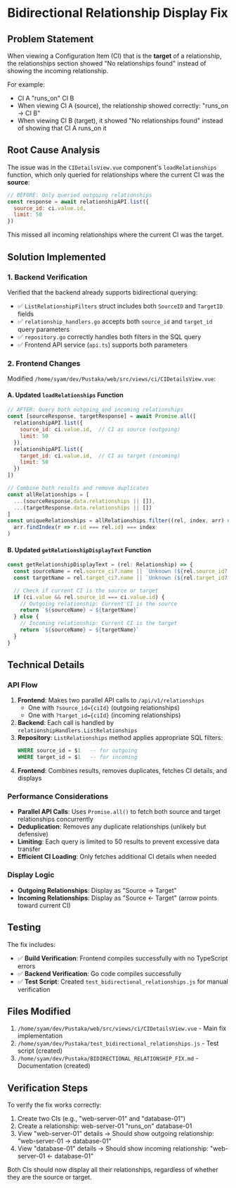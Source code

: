 # Bidirectional Relationship Display Fix

## Problem Statement
When viewing a Configuration Item (CI) that is the **target** of a relationship, the relationships section showed "No relationships found" instead of showing the incoming relationship.

For example:
- CI A "runs_on" CI B
- When viewing CI A (source), the relationship showed correctly: "runs_on → CI B"
- When viewing CI B (target), it showed "No relationships found" instead of showing that CI A runs_on it

## Root Cause Analysis
The issue was in the `CIDetailsView.vue` component's `loadRelationships` function, which only queried for relationships where the current CI was the **source**:

```javascript
// BEFORE: Only queried outgoing relationships
const response = await relationshipAPI.list({
  source_id: ci.value.id,
  limit: 50
})
```

This missed all incoming relationships where the current CI was the target.

## Solution Implemented

### 1. Backend Verification
Verified that the backend already supports bidirectional querying:
- ✅ `ListRelationshipFilters` struct includes both `SourceID` and `TargetID` fields
- ✅ `relationship_handlers.go` accepts both `source_id` and `target_id` query parameters
- ✅ `repository.go` correctly handles both filters in the SQL query
- ✅ Frontend API service (`api.ts`) supports both parameters

### 2. Frontend Changes
Modified `/home/syam/dev/Pustaka/web/src/views/ci/CIDetailsView.vue`:

#### A. Updated `loadRelationships` Function
```javascript
// AFTER: Query both outgoing and incoming relationships
const [sourceResponse, targetResponse] = await Promise.all([
  relationshipAPI.list({
    source_id: ci.value.id,  // CI as source (outgoing)
    limit: 50
  }),
  relationshipAPI.list({
    target_id: ci.value.id,  // CI as target (incoming)
    limit: 50
  })
])

// Combine both results and remove duplicates
const allRelationships = [
  ...(sourceResponse.data.relationships || []),
  ...(targetResponse.data.relationships || [])
]
const uniqueRelationships = allRelationships.filter((rel, index, arr) =>
  arr.findIndex(r => r.id === rel.id) === index
)
```

#### B. Updated `getRelationshipDisplayText` Function
```javascript
const getRelationshipDisplayText = (rel: Relationship) => {
  const sourceName = rel.source_ci?.name || `Unknown (${rel.source_id?.slice(0, 8)}...)`
  const targetName = rel.target_ci?.name || `Unknown (${rel.target_id?.slice(0, 8)}...)`

  // Check if current CI is the source or target
  if (ci.value && rel.source_id === ci.value.id) {
    // Outgoing relationship: Current CI is the source
    return `${sourceName} → ${targetName}`
  } else {
    // Incoming relationship: Current CI is the target
    return `${sourceName} ← ${targetName}`
  }
}
```

## Technical Details

### API Flow
1. **Frontend**: Makes two parallel API calls to `/api/v1/relationships`
   - One with `?source_id={ciId}` (outgoing relationships)
   - One with `?target_id={ciId}` (incoming relationships)
2. **Backend**: Each call is handled by `relationshipHandlers.ListRelationships`
3. **Repository**: `ListRelationships` method applies appropriate SQL filters:
   ```sql
   WHERE source_id = $1   -- for outgoing
   WHERE target_id = $1   -- for incoming
   ```
4. **Frontend**: Combines results, removes duplicates, fetches CI details, and displays

### Performance Considerations
- **Parallel API Calls**: Uses `Promise.all()` to fetch both source and target relationships concurrently
- **Deduplication**: Removes any duplicate relationships (unlikely but defensive)
- **Limiting**: Each query is limited to 50 results to prevent excessive data transfer
- **Efficient CI Loading**: Only fetches additional CI details when needed

### Display Logic
- **Outgoing Relationships**: Display as "Source → Target"
- **Incoming Relationships**: Display as "Source ← Target" (arrow points toward current CI)

## Testing
The fix includes:
- ✅ **Build Verification**: Frontend compiles successfully with no TypeScript errors
- ✅ **Backend Verification**: Go code compiles successfully
- ✅ **Test Script**: Created `test_bidirectional_relationships.js` for manual verification

## Files Modified
1. `/home/syam/dev/Pustaka/web/src/views/ci/CIDetailsView.vue` - Main fix implementation
2. `/home/syam/dev/Pustaka/test_bidirectional_relationships.js` - Test script (created)
3. `/home/syam/dev/Pustaka/BIDIRECTIONAL_RELATIONSHIP_FIX.md` - Documentation (created)

## Verification Steps
To verify the fix works correctly:

1. Create two CIs (e.g., "web-server-01" and "database-01")
2. Create a relationship: web-server-01 "runs_on" database-01
3. View "web-server-01" details → Should show outgoing relationship: "web-server-01 → database-01"
4. View "database-01" details → Should show incoming relationship: "web-server-01 ← database-01"

Both CIs should now display all their relationships, regardless of whether they are the source or target.